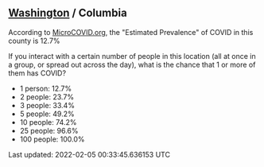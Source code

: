 
## [Washington](/united-states/washington) / Columbia

According to [MicroCOVID.org](http://microcovid.org),
the "Estimated Prevalence" of COVID in this county is 12.7%

If you interact with a certain number of people in this location
(all at once in a group, or spread out across the day), what is the chance that
1 or more of them has COVID?

- 1 person: 12.7%
- 2 people: 23.7%
- 3 people: 33.4%
- 5 people: 49.2%
- 10 people: 74.2%
- 25 people: 96.6%
- 100 people: 100.0%

Last updated: 2022-02-05 00:33:45.636153 UTC
